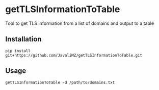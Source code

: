 # getTLSInformationToTable

Tool to get TLS information from a list of domains and output to a table

## Installation

```
pip install git+https://github.com/JavaliMZ/getTLSInformationToTable.git
```

## Usage

```
getTLSInformationToTable -d /path/to/domains.txt
```